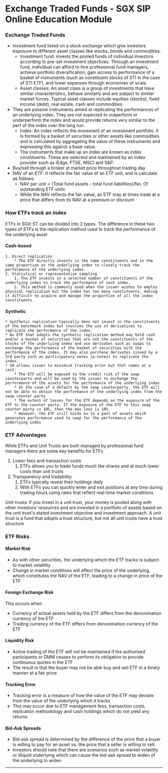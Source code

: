 # Exchange Traded Funds - SGX SIP Online Education Module

### Exchange Traded Funds
* Investment fund listed on a stock exchange which give investors exposure to different asset classes like stocks, bonds and commodities.
    * Investment fund: invests the pooled funds of individual investors according to pre-set investment objectives. Through an investment fund, individual can afford to hire professional fund managers, achieve portfolio diversification, gain access to performance of a basket of instruments (such as constituent stocks of STI in the case of STI ETF), and lower expenses through economies of scale.
    * Asset classes: An asset class is a group of investments that have similar characteristics, behave similarly and are subject to similar market forces. Typical asset classes include equities (stocks), fixed income (debt), real estate, cash and commodities.
* They are passive instruments aimed at replicating the performances of an underlying index. They are not expected to outperform or underperform the index and would provide returns very similar to the perf of the index over the long run.
    * Index: An index reflects the movement of an investment portfolio. It is formed by a basket of securities or other assets like commodities and is calculated by aggregating the value of these instruments and expressing this against a base value.
    * The instruments that make up an index are known as index constituents. These are selected and maintained by an index provider such as iEdge, FTSE, MSCI and S&P.
* Buy/sell through a broker at market price throughout trading day
* NAV of an ETF: It reflects the fair value of an ETF unit, and is calculate as follows:
    * NAV per unit = (Total fund assets - total fund liabilities)/No. Of outstanding ETF units
    * While the NAV reflects the fair value, an ETF may at times trade at a price that differs from its NAV at a premium or discount

### How ETFs track an index
ETFs in SGX-ST can be divided into 2 types. The difference in these two types of ETFs is the replication method used to track the performance of the underlying asset

#### Cash-based
    1. Direct replication
        * The ETF directly invests in the same constituents and in the same proportion as the underlying index to closely track the performance of the underlying index.
    2. Statistical or representative sampling
        1. The ETF invests in a selected number of constituents of the underlying index to track the performance of such index.
        2. This method is commonly used when the issuer wishes to employ physical replication but the index has too many constituents, making it difficult to acquire and manage the proportion of all the index constituents.

#### Synthetic
    * Synthetic replication typically does not invest in the constituents of the benchmark index but involves the use of derivatives to replicate the performance of the index.
    * An ETF that adopts the synthetic replication method may hold cash and/or a basket of securities that are not the constituents of the stocks of the underlying index and use derivates such as swaps to exchange the performance of the basket of securities with the performance of the index. It may also purchase derivates issued by a 3rd party such as participatory notes (p-notes) to replicate the index.
    * SR allows issuer to minimise tracking error but that comes at a cost:
        * The ETF will be exposed to the credit risk of the swap counterparts and will be used by the issuer to exchange the performance of the assets for the performance of the underlying index
        * In the case of a default by the swap counterparty, the ETF will not be able to obtain the performance of the underlying index from the swap counter party
        * The extent of losses for the ETF depends on the exposure of the ETF to the counter party. If the exposure of the ETF to this swap counter party is 10%, then the max loss is 10%
        * However, the ETF still holds on to a pool of assets which generates performance used to swap for the performance of the underlying index

### ETF Advantages
While ETFs and Unit Trusts are both managed by professional fund managers there are some key benefits for ETFs
1. Lower fees and transaction costs
    1. ETFs allows you to trade funds much like shares and at much lower costs than unit trusts
2. Transparency and tradability
    1. ETFs typically reveal their holdings daily
    2. With ETFs you can quickly enter and exit positions at any time during trading hours using rates that reflect real-time market conditions

Unit trusts: if you invest in a unit trust, your money is pooled along with other investors’ resources and are invested in a portfolio of assets based on the unit trust's stated investment objective and investment approach. A unit trust is a fund that adopts a trust structure, but not all unit trusts have a trust structure


### ETF Risks

#### Market Risk
* As with other securities, the underlying which the ETF tracks is subject to market volatility
* Change in market conditions will affect the price of the underlying, which constitutes the NAV of the ETF, leading to a change in price of the ETF

#### Foreign Exchange Risk
This occurs when
* Currency of actual assets held by the ETF differs from the denomination currency of the ETF
* Trading currency of the ETF differs from denomination currency of the ETF

#### Liquidity Risk
* Active trading of the ETF will not be maintained if the authorised participants or DMM ceases to perform its obligation to provide continuous quotes in the ETF
* The result is that the buyer may not be able buy and sell ETF in a timely manner at a fair price

#### Tracking Error
* Tracking error is a measure of how the value of the ETF may deviate from the value of the underlying which it tracks
* This may occur due to ETF management fees, transaction costs, replication methodology and cash holdings which do not yield any returns

#### Bid-Ask Spreads
* Bid-ask spread is determined by the difference of the price that a buyer is willing to pay for an asset vs. the price that a seller is willing to sell.
* Investors should note that there are scenarios such as market volatility or illiquid underlying which can cause the bid-ask spread to widen of the underlying to widen

---
